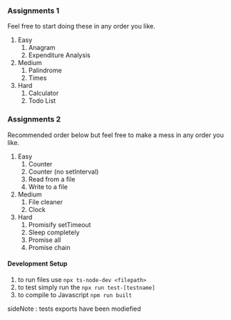 ### Assignments 1

Feel free to start doing these in any order you like.

1. Easy
   1. Anagram
   2. Expenditure Analysis
2. Medium
   1. Palindrome
   2. Times
3. Hard
   1. Calculator
   2. Todo List

### Assignments 2

Recommended order below but feel free to make a mess in any order you like.

1. Easy
   1. Counter
   2. Counter (no setInterval)
   3. Read from a file
   4. Write to a file
2. Medium
   1. File cleaner
   2. Clock
3. Hard
   1. Promisify setTimeout
   2. Sleep completely
   3. Promise all
   4. Promise chain

#### Development Setup

1. to run files use `npx ts-node-dev <filepath>`
2. to test simply run the `npx run test-[testname]`
3. to compile to Javascript `npm run built`

sideNote : tests exports have been modiefied
